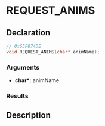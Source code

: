 # REQUEST_ANIMS

## Declaration
```cpp
// 0x65F874DE
void REQUEST_ANIMS(char* animName);
```

### Arguments
- **char\*:** animName

### Results

## Description
